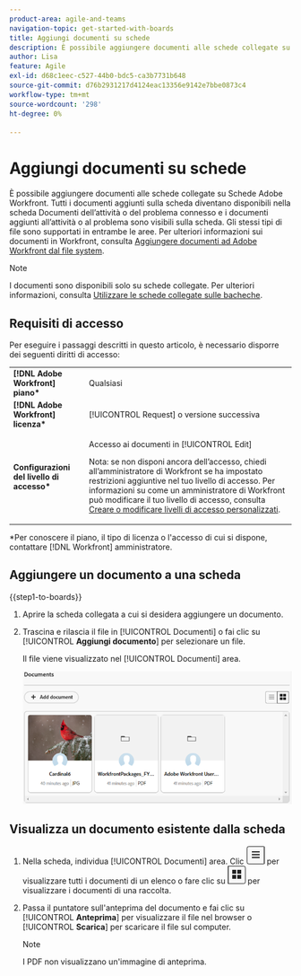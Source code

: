 ```yaml
---
product-area: agile-and-teams
navigation-topic: get-started-with-boards
title: Aggiungi documenti su schede
description: È possibile aggiungere documenti alle schede collegate su Schede Adobe Workfront.
author: Lisa
feature: Agile
exl-id: d68c1eec-c527-44b0-bdc5-ca3b7731b648
source-git-commit: d76b2931217d4124eac13356e9142e7bbe0873c4
workflow-type: tm+mt
source-wordcount: '298'
ht-degree: 0%

---
```


# Aggiungi documenti su schede

È possibile aggiungere documenti alle schede collegate su Schede Adobe Workfront. Tutti i documenti aggiunti sulla scheda diventano disponibili nella scheda Documenti dell’attività o del problema connesso e i documenti aggiunti all’attività o al problema sono visibili sulla scheda. Gli stessi tipi di file sono supportati in entrambe le aree. Per ulteriori informazioni sui documenti in Workfront, consulta [Aggiungere documenti ad Adobe Workfront dal file system](/help/quicksilver/documents/adding-documents-to-workfront/add-documents-from-file-system.md).

>[!NOTE]
>
>I documenti sono disponibili solo su schede collegate. Per ulteriori informazioni, consulta [Utilizzare le schede collegate sulle bacheche](/help/quicksilver/agile/get-started-with-boards/connected-cards.md).

## Requisiti di accesso

Per eseguire i passaggi descritti in questo articolo, è necessario disporre dei seguenti diritti di accesso:

<table style="table-layout:auto"> 
 <tbody> 
  <tr> 
   <td role="rowheader"><strong>[!DNL Adobe Workfront] piano*</strong></td> 
   <td> <p>Qualsiasi</p> </td> 
  </tr> 
  <tr> 
   <td role="rowheader"><strong>[!DNL Adobe Workfront] licenza*</strong></td> 
   <td> <p>[!UICONTROL Request] o versione successiva</p> </td> 
  </tr> 
  <tr>
   <td role="rowheader"><strong>Configurazioni del livello di accesso*</strong></td>
   <td><p>Accesso ai documenti in [!UICONTROL Edit]</p><p>Nota: se non disponi ancora dell’accesso, chiedi all’amministratore di Workfront se ha impostato restrizioni aggiuntive nel tuo livello di accesso. Per informazioni su come un amministratore di Workfront può modificare il tuo livello di accesso, consulta <a href="/help/quicksilver/administration-and-setup/add-users/configure-and-grant-access/create-modify-access-levels.md" class="MCXref xref">Creare o modificare livelli di accesso personalizzati</a>.</p></td>
  </tr>
 </tbody> 
</table>

&#42;Per conoscere il piano, il tipo di licenza o l&#39;accesso di cui si dispone, contattare [!DNL Workfront] amministratore.

## Aggiungere un documento a una scheda

{{step1-to-boards}}

1. Aprire la scheda collegata a cui si desidera aggiungere un documento.
1. Trascina e rilascia il file in [!UICONTROL Documenti] o fai clic su [!UICONTROL **Aggiungi documento**] per selezionare un file.

   Il file viene visualizzato nel [!UICONTROL Documenti] area.

   ![Documenti aggiunti alla scheda](assets/add-document-to-card.png)

## Visualizza un documento esistente dalla scheda

1. Nella scheda, individua [!UICONTROL Documenti] area. Clic ![Icona elenco](assets/docs-list-icon.png) per visualizzare tutti i documenti di un elenco o fare clic su ![Icona Galleria](assets/docs-gallery-icon.png) per visualizzare i documenti di una raccolta.
1. Passa il puntatore sull&#39;anteprima del documento e fai clic su [!UICONTROL **Anteprima**] per visualizzare il file nel browser o [!UICONTROL **Scarica**] per scaricare il file sul computer.

   >[!NOTE]
   >
   >I PDF non visualizzano un&#39;immagine di anteprima.
